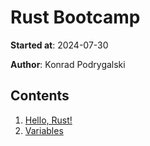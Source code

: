 # Rust Bootcamp

<p><strong>Started at</strong>: 2024-07-30</p>
<p><strong>Author</strong>: Konrad Podrygalski</p>

## Contents

1. [Hello, Rust!](hello_rust/hello_rust.md)
2. [Variables](https://google.com)